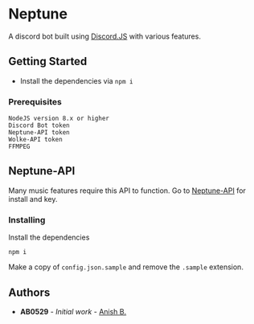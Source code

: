 # Neptune

A discord bot built using [Discord.JS](https://discord.js.org/#/) with various features.

## Getting Started

* Install the dependencies via `npm i`

### Prerequisites

```
NodeJS version 8.x or higher
Discord Bot token
Neptune-API token
Wolke-API token
FFMPEG
```
## Neptune-API

Many music features require this API to function. Go to [Neptune-API](https://github.com/MoistSenpai/Neptune-API) for install and key.

### Installing


Install the dependencies

```
npm i
```

Make a copy of `config.json.sample` and remove the `.sample` extension.



## Authors

* **AB0529** - *Initial work* - [Anish B.](https://github.com/MoistSenpai)
